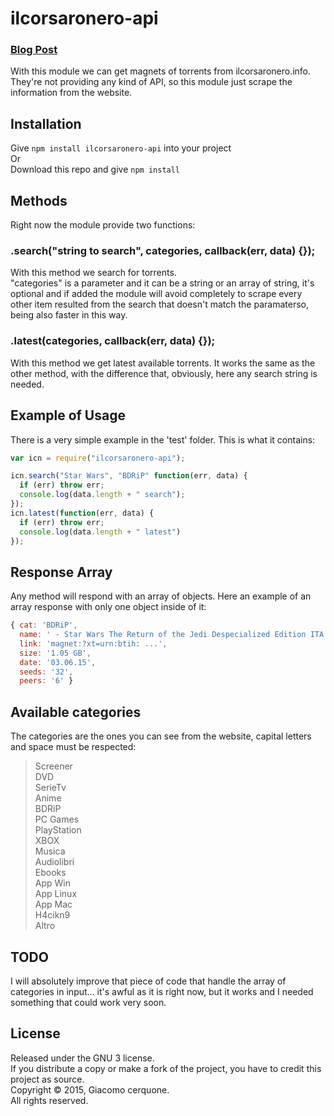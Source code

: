 # ilcorsaronero-api
### [Blog Post](http://blog.giacomocerquone.com/ilcorsaronero-api-node-js-module-to-get-italian-torrents/)<br/>

With this module we can get magnets of torrents from ilcorsaronero.info. They're not providing any kind of API, so this module just scrape the information from the website.

## Installation
Give `npm install ilcorsaronero-api` into your project<br/>
Or<br/>
Download this repo and give `npm install`<br/>

## Methods
Right now the module provide two functions:

### .search("string to search", categories, callback(err, data) {});
With this method we search for torrents.<br/>
"categories" is a parameter and it can be a string or an array of string, it's optional and if added the module will avoid completely to scrape every other item resulted from the search that doesn't match the paramaterso, being also faster in this way.

### .latest(categories, callback(err, data) {});
With this method we get latest available torrents.
It works the same as the other method, with the difference that, obviously, here any search string is needed.

## Example of Usage
There is a very simple example in the 'test' folder. This is what it contains:
```javascript
var icn = require("ilcorsaronero-api");

icn.search("Star Wars", "BDRiP" function(err, data) {
  if (err) throw err;
  console.log(data.length + " search");
});
icn.latest(function(err, data) {
  if (err) throw err;
  console.log(data.length + " latest")
});
```

## Response Array
Any method will respond with an array of objects. Here an example of an array response with only one object inside of it:
```javascript
{ cat: 'BDRiP',
  name: ' - Star Wars The Return of the Jedi Despecialized Edition ITA ENG AC3 AVCHD 720p v1.0 ZMachine - ',
  link: 'magnet:?xt=urn:btih: ...',
  size: '1.05 GB',
  date: '03.06.15',
  seeds: '32',
  peers: '6' }
```

## Available categories
The categories are the ones you can see from the website, capital letters and space must be respected:<br/>
>Screener<br/>
DVD<br/>
SerieTv<br/>
Anime<br/>
BDRiP<br/>
PC Games<br/>
PlayStation<br/>
XBOX<br/>
Musica<br/>
Audiolibri<br/>
Ebooks<br/>
App Win<br/>
App Linux<br/>
App Mac<br/>
H4cikn9<br/>
Altro

## TODO
I will absolutely improve that piece of code that handle the array of categories in input... it's awful as it is right now, but it works and I needed something that could work very soon.

## License
Released under the GNU 3 license.<br>
If you distribute a copy or make a fork of the project, you have to credit this project as source.<br>
Copyright © 2015, Giacomo cerquone.<br>
All rights reserved.
